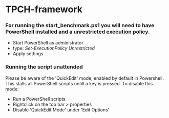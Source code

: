 # TPCH-framework
### For running the start_benchmark.ps1 you will need to have PowerShell installed and a unrestricted execution policy.

- Start PowerShell as administrator
- type: *Set-ExecutionPolicy Unrestricted*
- Apply settings

### Running the script unattended
Please be aware of the 'QuickEdit' mode, enabled by default in Powershell.
This stalls all PowerShell scripts untill a key is pressed. To disable this mode:

- Run a PowerShell scripts
- Rightclick on the top bar > properties
- Disable 'QuickEdit Mode' under 'Edit Options'


